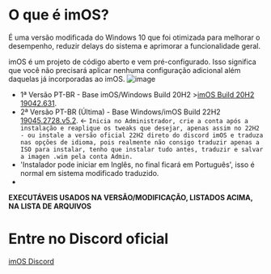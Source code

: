 # **O que é imOS?**
É uma versão modificada do Windows 10 que foi otimizada para melhorar o desempenho, reduzir delays do sistema e aprimorar a funcionalidade geral.

imOS é um projeto de código aberto e vem pré-configurado. Isso significa que você não precisará aplicar nenhuma configuração adicional além daquelas já incorporadas ao imOS.
![image](https://github.com/Evertonlps/imOS-BR/assets/11205881/9018f78d-7fbd-4825-81a6-26d0e75a1fff)


+ 1ª Versão PT-BR - Base imOS/Windows Build 20H2 >[imOS Build 20H2 19042.631](https://github.com/Evertonlps/imOS-BR/releases/tag/v5).
+ 2ª Versão PT-BR (Última) - Base Windows/imOS Build 22H2 [19045.2728.v5.2](https://github.com/Evertonlps/imOS-BR/releases/tag/v5.2). <- `Inicia no Administrador, crie a conta após a instalação e reaplique os tweaks que desejar, apenas assim no 22H2 - ou instale a versão oficial 22H2 direto do discord imOS e traduza nas opções de idioma, pois realmente não consigo traduzir apenas a ISO para instalar, tenho que instalar tudo antes, traduzir e salvar a imagen .wim pela conta Admin.`
+  'Instalador pode iniciar em Inglês, no final ficará em Português', isso é normal em sistema modificado traduzido.
+  
**EXECUTÁVEIS USADOS NA VERSÃO/MODIFICAÇÃO, LISTADOS ACIMA, NA LISTA DE ARQUIVOS**
# Entre no Discord oficial

[imOS Discord](https://dsc.gg/imos)
